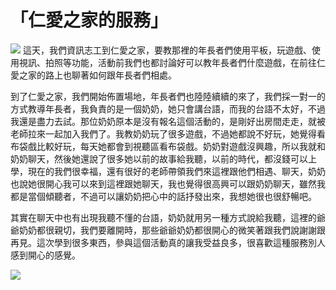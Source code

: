 # 「仁愛之家的服務」
![](https://imgur.com/QRRaEVo.jpg)
這天，我們資訊志工到仁愛之家，要教那裡的年長者們使用平板，玩遊戲、使用視訊、拍照等功能，活動前我們也都討論好可以教年長者們什麼遊戲，在前往仁愛之家的路上也聊著如何跟年長者們相處。

到了仁愛之家，我們開始佈置場地，年長者們也陸陸續續的來了，我們採一對一的方式教導年長者，我負責的是一個奶奶，她只會講台語，而我的台語不太好，不過我還是盡力去試。那位奶奶原本是沒有報名這個活動的，是剛好出房間走走，就被老師拉來一起加入我們了。我教奶奶玩了很多遊戲，不過她都說不好玩，她覺得看布袋戲比較好玩，每天她都會到視聽區看布袋戲。奶奶對遊戲沒興趣，所以我就和奶奶聊天，然後她還說了很多她以前的故事給我聽，以前的時代，都沒錢可以上學，現在的我們很幸福，還有很好的老師帶領我們來這裡跟他們相遇、聊天，奶奶也說她很開心我可以來到這裡跟她聊天，我也覺得很高興可以跟奶奶聊天，雖然我都是當個傾聽者，不過可以讓奶奶把心中的話抒發出來，我想她很也很舒暢吧。

其實在聊天中也有出現我聽不懂的台語，奶奶就用另一種方式說給我聽，這裡的爺爺奶奶都很親切，我們要離開時，那些爺爺奶奶都很開心的微笑著跟我們說謝謝跟再見。這次學到很多東西，參與這個活動真的讓我受益良多，很喜歡這種服務別人感到開心的感覺。

![](https://imgur.com/bKCn7dn.jpg)
